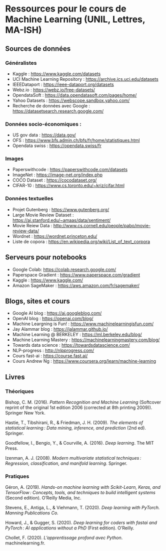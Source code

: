# Ressources pour le cours de Machine Learning (UNIL, Lettres, MA-ISH)

## Sources de données 

### Généralistes

* Kaggle : https://www.kaggle.com/datasets
* UCI Machine Learning Repository : https://archive.ics.uci.edu/datasets
* IEEEDataport : https://ieee-dataport.org/datasets
* Webz.io : https://webz.io/free-datasets/
* OpendataSoft : https://data.opendatasoft.com/pages/home/
* Yahoo Datasets : https://webscope.sandbox.yahoo.com/
* Recherche de données avec Google : https://datasetsearch.research.google.com/

### Données socio-économiques : 

* US gov data : https://data.gov/
* OFS : https://www.bfs.admin.ch/bfs/fr/home/statistiques.html
* Opendata swiss : https://opendata.swiss/fr

### Images

* Paperswithcode : https://paperswithcode.com/datasets
* ImageNet : https://image-net.org/index.php
* COCO Dataset : https://cocodataset.org/ 
* CIFAR-10 : https://www.cs.toronto.edu/~kriz/cifar.html

### Données textuelles

* Projet Gutenberg : https://www.gutenberg.org/
* Large Movie Review Dataset : https://ai.stanford.edu/~amaas/data/sentiment/
* Movie Reiew Data : http://www.cs.cornell.edu/people/pabo/movie-review-data/
* Wordnet : https://wordnet.princeton.edu/
* Liste de copora : https://en.wikipedia.org/wiki/List_of_text_corpora

## Serveurs pour notebooks

* Google Colab: https://colab.research.google.com/
* Paperspace Gradient : https://www.paperspace.com/gradient
* Kaggle : https://www.kaggle.com/
* Amazon SageMaker : https://aws.amazon.com/fr/sagemaker/

## Blogs, sites et cours

* Google AI blog : https://ai.googleblog.com/
* OpenAI blog : https://openai.com/blog/
* Machine Leargning is Fun! : https://www.machinelearningisfun.com/
* Jay Alammar blog : https://jalammar.github.io/
* Machine Learning @ BERKELEY : https://ml.berkeley.edu/blog/
* Machine Learning Mastery : https://machinelearningmastery.com/blog/
* Towards data science : https://towardsdatascience.com/
* NLP-progress : http://nlpprogress.com/
* Cours fast-ai : https://course.fast.ai/
* Cours Andrew Ng : https://www.coursera.org/learn/machine-learning

## Livres

### Théoriques 

Bishop, C. M. (2016). *Pattern Recognition and Machine Learning* (Softcover reprint of the original 1st edition 2006 (corrected at 8th printing 2009)). Springer New York.

Hastie, T., Tibshirani, R., & Friedman, J. H. (2009). *The elements of statistical learning : Data mining, inference, and prediction* (2nd ed). Springer.

Goodfellow, I., Bengio, Y., & Courville, A. (2016). *Deep learning*. The MIT Press.

Izenman, A. J. (2008). *Modern multivariate statistical techniques : Regression, classification, and manifold learning*. Springer.

### Pratiques

Géron, A. (2019). *Hands-on machine learning with Scikit-Learn, Keras, and TensorFlow : Concepts, tools, and techniques to build intelligent systems* (Second edition). O’Reilly Media, Inc.

Stevens, E., Antiga, L., & Viehmann, T. (2020). *Deep learning with PyTorch. Manning Publications Co.*

Howard, J., & Gugger, S. (2020). *Deep learning for coders with fastai and PyTorch : AI applications without a PhD* (First edition). O’Reilly.

Chollet, F. (2020). *L’apprentissage profond avec Python*. machinelearning.fr.
